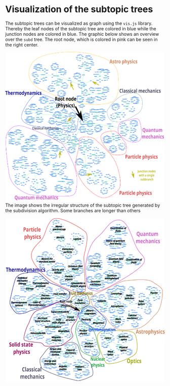 # Visualization of the subtopic trees

The subtopic trees can be visualized as graph using the ```vis.js``` library. Thereby the leaf nodes of the subtopic tree are colored in blue while the junction nodes are colored in blue. The graphic below shows an overview over the ```subd``` tree. The root node, which is colored in pink can be seen in the right center.

![](./images/subdivision_tree_overview_anoted.png)The image shows the irregular structure of the subtopic tree generated by the subdivision algorithm. Some branches are longer than others

![](./images/fr_as_sb_10_overview_anoted.png)